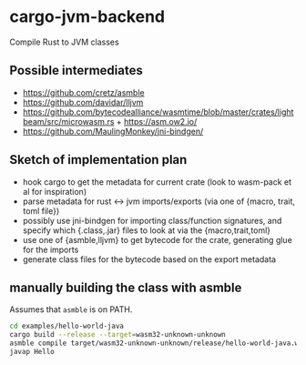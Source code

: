 # cargo-jvm-backend
Compile Rust to JVM classes

## Possible intermediates
- https://github.com/cretz/asmble
- https://github.com/davidar/lljvm
- https://github.com/bytecodealliance/wasmtime/blob/master/crates/lightbeam/src/microwasm.rs + https://asm.ow2.io/
- https://github.com/MaulingMonkey/jni-bindgen/

## Sketch of implementation plan
- hook cargo to get the metadata for current crate (look to wasm-pack et al for inspiration)
- parse metadata for rust <-> jvm imports/exports (via one of {macro, trait, toml file})
- possibly use jni-bindgen for importing class/function signatures, and specify which {.class,.jar} files to look at via the {macro,trait,toml}
- use one of {asmble,lljvm} to get bytecode for the crate, generating glue for the imports
- generate class files for the bytecode based on the export metadata

## manually building the class with asmble
Assumes that `asmble` is on PATH.

```bash
cd examples/hello-world-java
cargo build --release --target=wasm32-unknown-unknown
asmble compile target/wasm32-unknown-unknown/release/hello-world-java.wasm Hello
javap Hello
```
